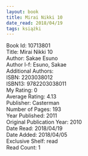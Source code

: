```yaml
---
layout: book
title: Mirai Nikki 10
date_read: 2018/04/19
tags: książki
---
```


Book Id: 10713801<br />
Title: Mirai Nikki 10<br />
Author: Sakae Esuno<br />
Author l-f: Esuno, Sakae<br />
Additional Authors: <br />
ISBN: 2203038012<br />
ISBN13: 9782203038011<br />
My Rating: 0<br />
Average Rating: 4.13<br />
Publisher: Casterman<br />
Number of Pages: 193<br />
Year Published: 2011<br />
Original Publication Year: 2010<br />
Date Read: 2018/04/19<br />
Date Added: 2018/04/05<br />
Exclusive Shelf: read<br />
Read Count: 1<br />


